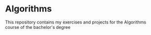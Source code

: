 # Algorithms
This repository contains my exercises and projects for the Algorithms course of the bachelor's degree
